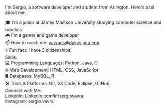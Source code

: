 I'm Sergio, a software developer and student from Arlington. Here's a bit about me:<br>

🎓 I'm a junior at James Madison University studying computer science and robotics<br>
🎮 I'm a gamer and game developer<br>
📫 How to reach me: vavracs@dukes.jmu.edu<br>
⚡ Fun fact: I have 3 citizenships!<br>
Skills:<br>
💻 Programming Languages: Python, Java, C<br>
🌐 Web Development: HTML, CSS, JavaScript<br>
🛢️ Databases: MySQL, R<br>
🛠️ Tools & Platforms: Git, VS Code, Eclipse, GitHub<br>
Connect with Me:<br>
LinkedIn: Linkedin.com/in/sergiovavra<br>
Instagram: sergio.vavra<br>
